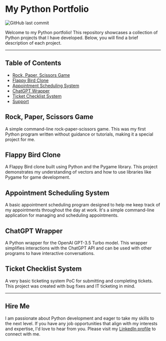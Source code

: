 # My Python Portfolio

![GitHub last commit](https://img.shields.io/github/last-commit/kcarden/PythonPortfolio)

Welcome to my Python portfolio! This repository showcases a collection of Python projects that I have developed. Below, you will find a brief description of each project.

---

## Table of Contents

- [Rock, Paper, Scissors Game](#rock-paper-scissors-game)
- [Flappy Bird Clone](#flappy-bird-clone)
- [Appointment Scheduling System](#appointment-scheduling-system)
- [ChatGPT Wrapper](#chatgpt-wrapper)
- [Ticket Checklist System](#ticket-checklist-system)
- [Support](#support)

## Rock, Paper, Scissors Game

A simple command-line rock-paper-scissors game. This was my first Python program written without guidance or tutorials, making it a special project for me.

## Flappy Bird Clone

A Flappy Bird clone built using Python and the Pygame library. This project demonstrates my understanding of vectors and how to use libraries like Pygame for game development.

## Appointment Scheduling System

A basic appointment scheduling program designed to help me keep track of my appointments throughout the day at work. It's a simple command-line application for managing and scheduling appointments.

## ChatGPT Wrapper

A Python wrapper for the OpenAI GPT-3.5 Turbo model. This wrapper simplifies interactions with the ChatGPT API and can be used with other programs to have interactive conversations.

## Ticket Checklist System

A very basic ticketing system PoC for submitting and completing tickets. This project was created with bug fixes and IT ticketing in mind.

---

## Hire Me

I am passionate about Python development and eager to take my skills to the next level. If you have any job opportunities that align with my interests and expertise, I'd love to hear from you. Please visit my [LinkedIn profile](www.linkedin.com/in/cardenkevin) to connect with me.




